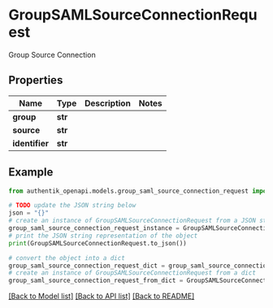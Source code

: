 # GroupSAMLSourceConnectionRequest

Group Source Connection

## Properties

Name | Type | Description | Notes
------------ | ------------- | ------------- | -------------
**group** | **str** |  | 
**source** | **str** |  | 
**identifier** | **str** |  | 

## Example

```python
from authentik_openapi.models.group_saml_source_connection_request import GroupSAMLSourceConnectionRequest

# TODO update the JSON string below
json = "{}"
# create an instance of GroupSAMLSourceConnectionRequest from a JSON string
group_saml_source_connection_request_instance = GroupSAMLSourceConnectionRequest.from_json(json)
# print the JSON string representation of the object
print(GroupSAMLSourceConnectionRequest.to_json())

# convert the object into a dict
group_saml_source_connection_request_dict = group_saml_source_connection_request_instance.to_dict()
# create an instance of GroupSAMLSourceConnectionRequest from a dict
group_saml_source_connection_request_from_dict = GroupSAMLSourceConnectionRequest.from_dict(group_saml_source_connection_request_dict)
```
[[Back to Model list]](../README.md#documentation-for-models) [[Back to API list]](../README.md#documentation-for-api-endpoints) [[Back to README]](../README.md)


